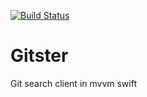[![Build Status](https://travis-ci.org/Imran99/Gitster.svg?branch=master)](https://travis-ci.org/Imran99/Gitster)
# Gitster
Git search client in mvvm swift
